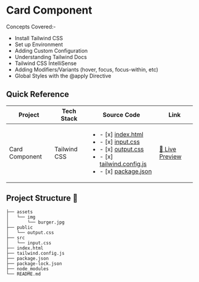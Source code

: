 # Card Component

Concepts Covered:-
- Install Tailwind CSS
- Set up Environment
- Adding Custom Configuration
- Understanding Tailwind Docs
- Tailwind CSS IntelliSense
- Adding Modifiers/Variants (hover, focus, focus-within, etc)
- Global Styles with the @apply Directive


## Quick Reference

| Project | Tech Stack | Source Code | Link |
| --- | --- | --- | --- |
| Card Component | Tailwind CSS | <ul><li>- [x] [index.html](https://github.com/deltanode/100DaysofCode/blob/main/09-card-component-tailwindcss/index.html)</li><li>- [x] [input.css](https://github.com/deltanode/100DaysofCode/blob/main/09-card-component-tailwindcss/src/input.css)</li><li>- [x] [output.css](https://github.com/deltanode/100DaysofCode/blob/main/09-card-component-tailwindcss/public/output.css)</li><li>- [x] [tailwind.config.js](https://github.com/deltanode/100DaysofCode/blob/main/09-card-component-tailwindcss/tailwind.config.js)</li><li>- [x] [package.json](https://github.com/deltanode/100DaysofCode/blob/main/09-card-component-tailwindcss/package.json)</li></ul> | [🔴 Live Preview](https://deltanode.github.io/100DaysofCode/09-card-component-tailwindcss/) |


## Project Structure 📂

```
├── assets
│   └── img
│       └── burger.jpg
├── public
│   └── output.css
├── src
│   └── input.css
├── index.html
├── tailwind.config.js
├── package.json
├── package-lock.json
├── node_modules
└── README.md
```

